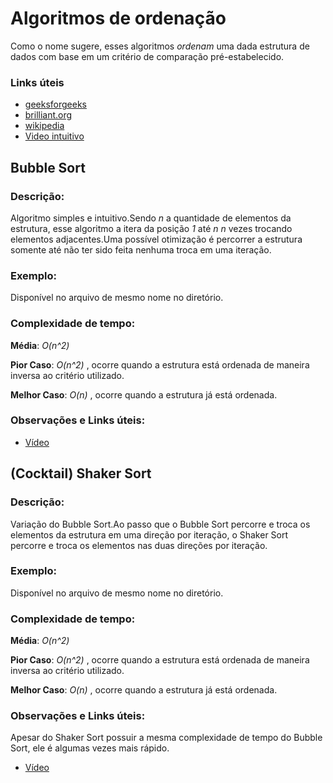 # Algoritmos de ordenação

Como o nome sugere, esses algoritmos *ordenam* uma dada estrutura de dados com base em um critério de comparação pré-estabelecido.

### Links úteis  

* [geeksforgeeks](https://www.geeksforgeeks.org/sorting-algorithms/) 
* [brilliant.org](https://brilliant.org/wiki/sorting-algorithms/) 
* [wikipedia](https://en.wikipedia.org/wiki/Sorting_algorithm) 
* [Video intuitivo](https://youtu.be/kPRA0W1kECg)
  
  
## Bubble Sort

### Descrição:  

 Algoritmo simples e intuitivo.Sendo *n* a quantidade de elementos da estrutura, esse algoritmo a itera da posição *1* até *n* *n* vezes trocando elementos adjacentes.Uma possível otimização é percorrer a estrutura somente até não ter sido feita nenhuma troca em uma iteração.  

### Exemplo:  

Disponível no arquivo de mesmo nome no diretório.

### Complexidade de tempo:  

**Média**: *O(n^2)*  

**Pior Caso**: *O(n^2)* , ocorre quando a estrutura está ordenada de maneira inversa ao critério utilizado.  

**Melhor Caso**: *O(n)* , ocorre quando a estrutura já está ordenada.  

### Observações e Links úteis:  

* [Vídeo](https://youtu.be/nmhjrI-aW5o)
  
   
## (Cocktail) Shaker Sort  

### Descrição:  

Variação do Bubble Sort.Ao passo que o Bubble Sort percorre e troca os elementos da estrutura em uma direção por iteração, o Shaker Sort percorre e troca os elementos nas duas direções por iteração.

### Exemplo:  

Disponível no arquivo de mesmo nome no diretório.

### Complexidade de tempo:  

**Média**: *O(n^2)*  

**Pior Caso**: *O(n^2)* , ocorre quando a estrutura está ordenada de maneira inversa ao critério utilizado.  

**Melhor Caso**: *O(n)* , ocorre quando a estrutura já está ordenada.  

### Observações e Links úteis:  

Apesar do Shaker Sort possuir a mesma complexidade de tempo do Bubble Sort, ele é algumas vezes mais rápido.  

* [Vídeo](https://youtu.be/nmhjrI-aW5o)
